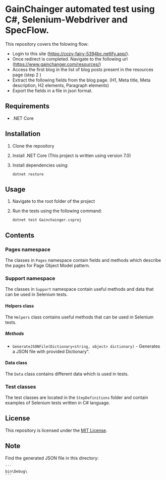 # GainChainger automated test using C#, Selenium-Webdriver and SpecFlow.

This repository covers the folowing flow:
 - Login to this site (https://cozy-fairy-5394bc.netlify.app/).
 - Once redirect is completed. Navigate to the following url (https://www.gainchanger.com/resources/)
 - Access the first blog in the list of blog posts present in the resources page (step 2 )
 - Extract the following fields from the blog page. (H1, Meta title, Meta description, H2 elements, Paragraph elements)
 - Export the fields in a file in json format. 

## Requirements

- .NET Core

## Installation

1. Clone the repository
2. Install .NET Core (This project is written using version 7.0)
3. Install dependencies using:

    ```
    dotnet restore
    ``` 

## Usage

1. Navigate to the root folder of the project
2. Run the tests using the following command:

    ```
    dotnet test Gainchainger.csproj
    ```

## Contents

### Pages namespace

The classes in `Pages` namespace contain fields and methods which describe the pages for Page Object Model pattern.

### Support namespace

The classes in `Support` namespace contain useful methods and data that can be used in Selenium tests.

#### Helpers class

The `Helpers` class contains useful methods that can be used in Selenium tests.

##### Methods

- `GenerateJSONFile(Dictionary<string, object> dictionary)` - Generates a JSON file with provided Dictionary".

#### Data class

The `Data` class contains different data which is used in tests.

### Test classes

The test classes are located in the `StepDefinitions` folder and contain examples of Selenium tests written in C# language.

## License

This repository is licensed under the [MIT License](https://opensource.org/licenses/MIT).

## Note

Find the generated JSON file in this directory:

    ```
    bin\Debug\
    ```
